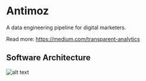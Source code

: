 # Antimoz

A data engineering pipeline for digital marketers.

Read more: https://medium.com/transparent-analytics


## Software Architecture

![alt text](https://github.com/antimoz-om/antimoz/raw/master/img/Antimoz%20code%20structure%20-%20Page%201.png)
